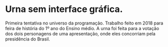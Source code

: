 # Urna sem interface gráfica.
  Primeira tentativa no universo da programação. Trabalho feito em 2018 para  feira de história do 1º ano do Ensino médio.
    A urna foi feita para a votação dos dois personagens de uma apresentação, onde eles concorriam pela presidência do Brasil.
